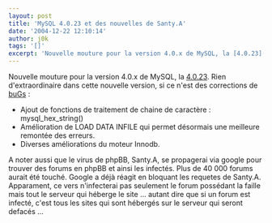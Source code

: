 ```yaml
---
layout: post
title: 'MySQL 4.0.23 et des nouvelles de Santy.A'
date: '2004-12-22 12:10:14'
author: j0k
tags: '[]'
excerpt: 'Nouvelle mouture pour la version 4.0.x de MySQL, la [4.0.23](http://dev.mysql.com/downloads/mysql/4.0.html).   Rien d''extraordinaire dans cette nouvelle version, si ce n''est des corrections de [buGs](http://dev.mysql.com/doc/mysql/en/News-4.0.23.html)'
---
```


Nouvelle mouture pour la version 4.0.x de MySQL, la [4.0.23](http://dev.mysql.com/downloads/mysql/4.0.html).   Rien d'extraordinaire dans cette nouvelle version, si ce n'est des corrections de [buGs](http://dev.mysql.com/doc/mysql/en/News-4.0.23.html) :
* Ajout de fonctions de traitement de chaine de caractère : mysql_hex_string()
* Amélioration de LOAD DATA INFILE qui permet désormais une meilleure remontée des erreurs.
* Diverses améliorations du moteur Innodb.

A noter aussi que le virus de phpBB, Santy.A, se propagerai via google pour trouver des forums en phpBB et ainsi les infectés. Plus de 40 000 forums aurait été touché. Google a déjà réagit en bloquant les requetes de Santy.A.   Apparament, ce vers n'infecterai pas seulement le forum possédant la faille mais tout le serveur qui héberge le site ... autant dire que si un forum est infecté, c'est tous les sites qui sont hébergés sur le serveur qui seront defacés ...

